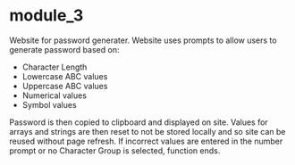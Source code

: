 # module_3
Website for password generater.
Website uses prompts to allow users to generate password based on:
  - Character Length
  - Lowercase ABC values
  - Uppercase ABC values
  - Numerical values
  - Symbol values
  
 Password is then copied to clipboard and displayed on site.
 Values for arrays and strings are then reset to not be stored locally and so site can be reused without page refresh.
 If incorrect values are entered in the number prompt or no Character Group is selected, function ends.
